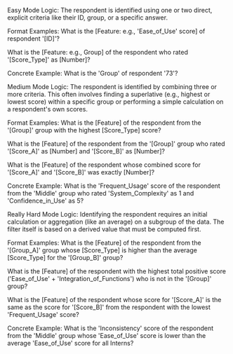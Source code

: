 Easy Mode
Logic: The respondent is identified using one or two direct, explicit criteria like their ID, group, or a specific answer.

Format Examples:
What is the [Feature: e.g., 'Ease_of_Use' score] of respondent '[ID]'?

What is the [Feature: e.g., Group] of the respondent who rated '[Score_Type]' as [Number]?

Concrete Example:
What is the 'Group' of respondent '73'?

Medium Mode
Logic: The respondent is identified by combining three or more criteria. This often involves finding a superlative (e.g., highest or lowest score) within a specific group or performing a simple calculation on a respondent's own scores.

Format Examples:
What is the [Feature] of the respondent from the '[Group]' group with the highest [Score_Type] score?

What is the [Feature] of the respondent from the '[Group]' group who rated '[Score_A]' as [Number] and '[Score_B]' as [Number]?

What is the [Feature] of the respondent whose combined score for '[Score_A]' and '[Score_B]' was exactly [Number]?

Concrete Example:
What is the 'Frequent_Usage' score of the respondent from the 'Middle' group who rated 'System_Complexity' as 1 and 'Confidence_in_Use' as 5?

Really Hard Mode
Logic: Identifying the respondent requires an initial calculation or aggregation (like an average) on a subgroup of the data. The filter itself is based on a derived value that must be computed first.

Format Examples:
What is the [Feature] of the respondent from the '[Group_A]' group whose [Score_Type] is higher than the average [Score_Type] for the '[Group_B]' group?

What is the [Feature] of the respondent with the highest total positive score ('Ease_of_Use' + 'Integration_of_Functions') who is not in the '[Group]' group?

What is the [Feature] of the respondent whose score for '[Score_A]' is the same as the score for '[Score_B]' from the respondent with the lowest 'Frequent_Usage' score?

Concrete Example:
What is the 'Inconsistency' score of the respondent from the 'Middle' group whose 'Ease_of_Use' score is lower than the average 'Ease_of_Use' score for all Interns?